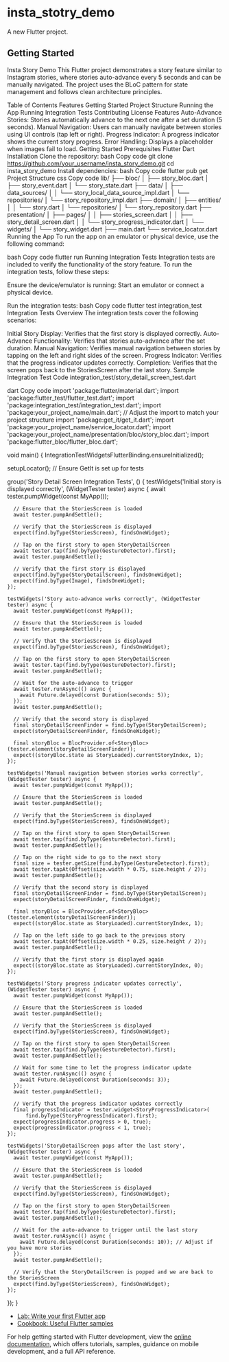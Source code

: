 # insta_stotry_demo

A new Flutter project.

## Getting Started

Insta Story Demo
This Flutter project demonstrates a story feature similar to Instagram stories, where stories auto-advance every 5 seconds and can be manually navigated. The project uses the BLoC pattern for state management and follows clean architecture principles.

Table of Contents
Features
Getting Started
Project Structure
Running the App
Running Integration Tests
Contributing
License
Features
Auto-Advance Stories: Stories automatically advance to the next one after a set duration (5 seconds).
Manual Navigation: Users can manually navigate between stories using UI controls (tap left or right).
Progress Indicator: A progress indicator shows the current story progress.
Error Handling: Displays a placeholder when images fail to load.
Getting Started
Prerequisites
Flutter
Dart
Installation
Clone the repository:
bash
Copy code
git clone https://github.com/your_username/insta_story_demo.git
cd insta_story_demo
Install dependencies:
bash
Copy code
flutter pub get
Project Structure
css
Copy code
lib/
├── bloc/
│   ├── story_bloc.dart
│   ├── story_event.dart
│   └── story_state.dart
├── data/
│   ├── data_sources/
│   │   └── story_local_data_source_impl.dart
│   └── repositories/
│       └── story_repository_impl.dart
├── domain/
│   ├── entities/
│   │   └── story.dart
│   └── repositories/
│       └── story_repository.dart
├── presentation/
│   ├── pages/
│   │   ├── stories_screen.dart
│   │   ├── story_detail_screen.dart
│   │   └── story_progress_indicator.dart
│   └── widgets/
│       └── story_widget.dart
├── main.dart
└── service_locator.dart
Running the App
To run the app on an emulator or physical device, use the following command:

bash
Copy code
flutter run
Running Integration Tests
Integration tests are included to verify the functionality of the story feature. To run the integration tests, follow these steps:

Ensure the device/emulator is running:
Start an emulator or connect a physical device.

Run the integration tests:
bash
Copy code
flutter test integration_test
Integration Tests Overview
The integration tests cover the following scenarios:

Initial Story Display: Verifies that the first story is displayed correctly.
Auto-Advance Functionality: Verifies that stories auto-advance after the set duration.
Manual Navigation: Verifies manual navigation between stories by tapping on the left and right sides of the screen.
Progress Indicator: Verifies that the progress indicator updates correctly.
Completion: Verifies that the screen pops back to the StoriesScreen after the last story.
Sample Integration Test Code
integration_test/story_detail_screen_test.dart

dart
Copy code
import 'package:flutter/material.dart';
import 'package:flutter_test/flutter_test.dart';
import 'package:integration_test/integration_test.dart';
import 'package:your_project_name/main.dart'; // Adjust the import to match your project structure
import 'package:get_it/get_it.dart';
import 'package:your_project_name/service_locator.dart';
import 'package:your_project_name/presentation/bloc/story_bloc.dart';
import 'package:flutter_bloc/flutter_bloc.dart';

void main() {
IntegrationTestWidgetsFlutterBinding.ensureInitialized();

setupLocator(); // Ensure GetIt is set up for tests

group('Story Detail Screen Integration Tests', () {
testWidgets('Initial story is displayed correctly', (WidgetTester tester) async {
await tester.pumpWidget(const MyApp());

      // Ensure that the StoriesScreen is loaded
      await tester.pumpAndSettle();

      // Verify that the StoriesScreen is displayed
      expect(find.byType(StoriesScreen), findsOneWidget);

      // Tap on the first story to open StoryDetailScreen
      await tester.tap(find.byType(GestureDetector).first);
      await tester.pumpAndSettle();

      // Verify that the first story is displayed
      expect(find.byType(StoryDetailScreen), findsOneWidget);
      expect(find.byType(Image), findsOneWidget);
    });

    testWidgets('Story auto-advance works correctly', (WidgetTester tester) async {
      await tester.pumpWidget(const MyApp());

      // Ensure that the StoriesScreen is loaded
      await tester.pumpAndSettle();

      // Verify that the StoriesScreen is displayed
      expect(find.byType(StoriesScreen), findsOneWidget);

      // Tap on the first story to open StoryDetailScreen
      await tester.tap(find.byType(GestureDetector).first);
      await tester.pumpAndSettle();

      // Wait for the auto-advance to trigger
      await tester.runAsync(() async {
        await Future.delayed(const Duration(seconds: 5));
      });
      await tester.pumpAndSettle();

      // Verify that the second story is displayed
      final storyDetailScreenFinder = find.byType(StoryDetailScreen);
      expect(storyDetailScreenFinder, findsOneWidget);

      final storyBloc = BlocProvider.of<StoryBloc>(tester.element(storyDetailScreenFinder));
      expect((storyBloc.state as StoryLoaded).currentStoryIndex, 1);
    });

    testWidgets('Manual navigation between stories works correctly', (WidgetTester tester) async {
      await tester.pumpWidget(const MyApp());

      // Ensure that the StoriesScreen is loaded
      await tester.pumpAndSettle();

      // Verify that the StoriesScreen is displayed
      expect(find.byType(StoriesScreen), findsOneWidget);

      // Tap on the first story to open StoryDetailScreen
      await tester.tap(find.byType(GestureDetector).first);
      await tester.pumpAndSettle();

      // Tap on the right side to go to the next story
      final size = tester.getSize(find.byType(GestureDetector).first);
      await tester.tapAt(Offset(size.width * 0.75, size.height / 2));
      await tester.pumpAndSettle();

      // Verify that the second story is displayed
      final storyDetailScreenFinder = find.byType(StoryDetailScreen);
      expect(storyDetailScreenFinder, findsOneWidget);

      final storyBloc = BlocProvider.of<StoryBloc>(tester.element(storyDetailScreenFinder));
      expect((storyBloc.state as StoryLoaded).currentStoryIndex, 1);

      // Tap on the left side to go back to the previous story
      await tester.tapAt(Offset(size.width * 0.25, size.height / 2));
      await tester.pumpAndSettle();

      // Verify that the first story is displayed again
      expect((storyBloc.state as StoryLoaded).currentStoryIndex, 0);
    });

    testWidgets('Story progress indicator updates correctly', (WidgetTester tester) async {
      await tester.pumpWidget(const MyApp());

      // Ensure that the StoriesScreen is loaded
      await tester.pumpAndSettle();

      // Verify that the StoriesScreen is displayed
      expect(find.byType(StoriesScreen), findsOneWidget);

      // Tap on the first story to open StoryDetailScreen
      await tester.tap(find.byType(GestureDetector).first);
      await tester.pumpAndSettle();

      // Wait for some time to let the progress indicator update
      await tester.runAsync(() async {
        await Future.delayed(const Duration(seconds: 3));
      });
      await tester.pumpAndSettle();

      // Verify that the progress indicator updates correctly
      final progressIndicator = tester.widget<StoryProgressIndicator>(
          find.byType(StoryProgressIndicator).first);
      expect(progressIndicator.progress > 0, true);
      expect(progressIndicator.progress < 1, true);
    });

    testWidgets('StoryDetailScreen pops after the last story', (WidgetTester tester) async {
      await tester.pumpWidget(const MyApp());

      // Ensure that the StoriesScreen is loaded
      await tester.pumpAndSettle();

      // Verify that the StoriesScreen is displayed
      expect(find.byType(StoriesScreen), findsOneWidget);

      // Tap on the first story to open StoryDetailScreen
      await tester.tap(find.byType(GestureDetector).first);
      await tester.pumpAndSettle();

      // Wait for the auto-advance to trigger until the last story
      await tester.runAsync(() async {
        await Future.delayed(const Duration(seconds: 10)); // Adjust if you have more stories
      });
      await tester.pumpAndSettle();

      // Verify that the StoryDetailScreen is popped and we are back to the StoriesScreen
      expect(find.byType(StoriesScreen), findsOneWidget);
    });
});
}


- [Lab: Write your first Flutter app](https://docs.flutter.dev/get-started/codelab)
- [Cookbook: Useful Flutter samples](https://docs.flutter.dev/cookbook)

For help getting started with Flutter development, view the
[online documentation](https://docs.flutter.dev/), which offers tutorials,
samples, guidance on mobile development, and a full API reference.

